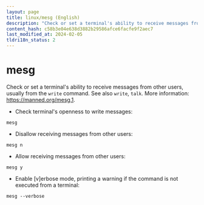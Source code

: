```yaml
---
layout: page
title: linux/mesg (English)
description: "Check or set a terminal's ability to receive messages from other users, usually from the `write` command."
content_hash: c58b3e04e638d3882b29586afce6facfe9f2aec7
last_modified_at: 2024-02-05
tldri18n_status: 2
---
```

# mesg

Check or set a terminal's ability to receive messages from other users, usually from the `write` command.
See also `write`, `talk`.
More information: <https://manned.org/mesg.1>.

- Check terminal's openness to write messages:

`mesg`

- Disallow receiving messages from other users:

`mesg n`

- Allow receiving messages from other users:

`mesg y`

- Enable [v]erbose mode, printing a warning if the command is not executed from a terminal:

`mesg --verbose`
